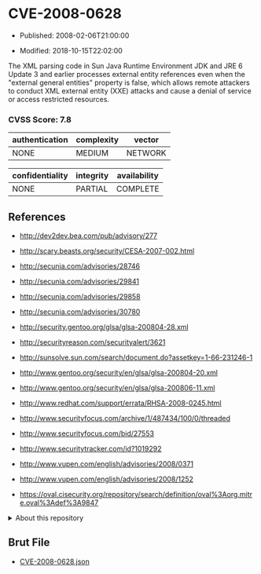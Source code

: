 # CVE-2008-0628

- Published: 2008-02-06T21:00:00

- Modified: 2018-10-15T22:02:00

The XML parsing code in Sun Java Runtime Environment JDK and JRE 6 Update 3 and earlier processes external entity references even when the "external general entities" property is false, which allows remote attackers to conduct XML external entity (XXE) attacks and cause a denial of service or access restricted resources.

### CVSS Score: **7.8**

| authentication | complexity | vector |
| --- | --- | --- |
| NONE | MEDIUM | NETWORK |

| confidentiality | integrity | availability |
| --- | --- | --- |
| NONE | PARTIAL | COMPLETE |

## References

* http://dev2dev.bea.com/pub/advisory/277

* http://scary.beasts.org/security/CESA-2007-002.html

* http://secunia.com/advisories/28746

* http://secunia.com/advisories/29841

* http://secunia.com/advisories/29858

* http://secunia.com/advisories/30780

* http://security.gentoo.org/glsa/glsa-200804-28.xml

* http://securityreason.com/securityalert/3621

* http://sunsolve.sun.com/search/document.do?assetkey=1-66-231246-1

* http://www.gentoo.org/security/en/glsa/glsa-200804-20.xml

* http://www.gentoo.org/security/en/glsa/glsa-200806-11.xml

* http://www.redhat.com/support/errata/RHSA-2008-0245.html

* http://www.securityfocus.com/archive/1/487434/100/0/threaded

* http://www.securityfocus.com/bid/27553

* http://www.securitytracker.com/id?1019292

* http://www.vupen.com/english/advisories/2008/0371

* http://www.vupen.com/english/advisories/2008/1252

* https://oval.cisecurity.org/repository/search/definition/oval%3Aorg.mitre.oval%3Adef%3A9847

<details>
<summary>About this repository</summary> 

  This repository is part of the project [Live Hack CVE](https://github.com/Live-Hack-CVE). Main website can be found [www.live-hack.org](https://www.live-hack.org) 
  
  Made by [Sn0wAlice](https://github.com/Sn0wAlice) for the people that care about security and need to have a feed of the latest CVEs. Hope you enjoy it, don't forget to star the repo and follow me on [Twitter](https://twitter.com/Sn0wAlice) and [Github](https://github.com/Sn0wAlice). And that is my [personnal website](https://www.alice-snow.me/)

  - [Home Page](https://github.com/Live-Hack-CVE)
  - [Framework](https://github.com/Live-Hack-CVE/cve-framework)
  - [CVE database](https://github.com/Live-Hack-CVE/full_database)
  - [Changelog](https://github.com/Live-Hack-CVE/Changelog)
</details>

## Brut File

* [CVE-2008-0628.json](https://raw.githubusercontent.com/Live-Hack-CVE/full_database/main/cves/2008/CVE-2008-0628.json)

